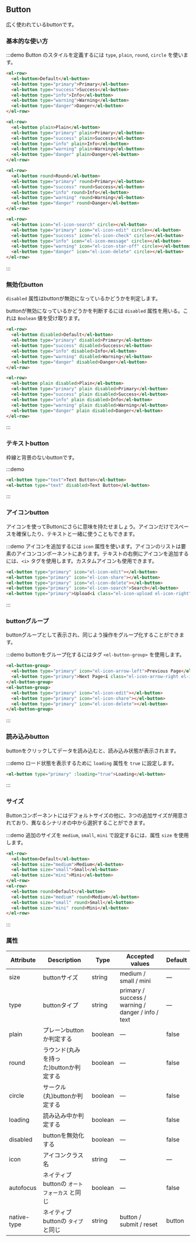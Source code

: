 ## Button

広く使われているbuttonです。

### 基本的な使い方

:::demo Button のスタイルを定義するには `type`, `plain`, `round`, `circle` を使います。

```html
<el-row>
  <el-button>Default</el-button>
  <el-button type="primary">Primary</el-button>
  <el-button type="success">Success</el-button>
  <el-button type="info">Info</el-button>
  <el-button type="warning">Warning</el-button>
  <el-button type="danger">Danger</el-button>
</el-row>

<el-row>
  <el-button plain>Plain</el-button>
  <el-button type="primary" plain>Primary</el-button>
  <el-button type="success" plain>Success</el-button>
  <el-button type="info" plain>Info</el-button>
  <el-button type="warning" plain>Warning</el-button>
  <el-button type="danger" plain>Danger</el-button>
</el-row>

<el-row>
  <el-button round>Round</el-button>
  <el-button type="primary" round>Primary</el-button>
  <el-button type="success" round>Success</el-button>
  <el-button type="info" round>Info</el-button>
  <el-button type="warning" round>Warning</el-button>
  <el-button type="danger" round>Danger</el-button>
</el-row>

<el-row>
  <el-button icon="el-icon-search" circle></el-button>
  <el-button type="primary" icon="el-icon-edit" circle></el-button>
  <el-button type="success" icon="el-icon-check" circle></el-button>
  <el-button type="info" icon="el-icon-message" circle></el-button>
  <el-button type="warning" icon="el-icon-star-off" circle></el-button>
  <el-button type="danger" icon="el-icon-delete" circle></el-button>
</el-row>
```
:::

### 無効化button

`disabled` 属性はbuttonが無効になっているかどうかを判定します。

buttonが無効になっているかどうかを判断するには `disabled` 属性を用いる。これは `Boolean` 値を受け取ります。

```html
<el-row>
  <el-button disabled>Default</el-button>
  <el-button type="primary" disabled>Primary</el-button>
  <el-button type="success" disabled>Success</el-button>
  <el-button type="info" disabled>Info</el-button>
  <el-button type="warning" disabled>Warning</el-button>
  <el-button type="danger" disabled>Danger</el-button>
</el-row>

<el-row>
  <el-button plain disabled>Plain</el-button>
  <el-button type="primary" plain disabled>Primary</el-button>
  <el-button type="success" plain disabled>Success</el-button>
  <el-button type="info" plain disabled>Info</el-button>
  <el-button type="warning" plain disabled>Warning</el-button>
  <el-button type="danger" plain disabled>Danger</el-button>
</el-row>
```
:::

### テキストbutton

枠線と背景のないbuttonです。

:::demo
```html
<el-button type="text">Text Button</el-button>
<el-button type="text" disabled>Text Button</el-button>
```
:::

### アイコンbutton

アイコンを使ってButtonにさらに意味を持たせましょう。アイコンだけでスペースを確保したり、テキストと一緒に使うこともできます。

:::demo アイコンを追加するには `icon` 属性を使います。アイコンのリストは要素のアイコンコンポーネントにあります。テキストの右側にアイコンを追加するには、`<i>` タグを使用します。カスタムアイコンも使用できます。

```html
<el-button type="primary" icon="el-icon-edit"></el-button>
<el-button type="primary" icon="el-icon-share"></el-button>
<el-button type="primary" icon="el-icon-delete"></el-button>
<el-button type="primary" icon="el-icon-search">Search</el-button>
<el-button type="primary">Upload<i class="el-icon-upload el-icon-right"></i></el-button>
```
:::

### buttonグループ

buttonグループとして表示され、同じよう操作をグループ化することができます。

:::demo buttonをグループ化するにはタグ `<el-button-group>` を使用します。

```html
<el-button-group>
  <el-button type="primary" icon="el-icon-arrow-left">Previous Page</el-button>
  <el-button type="primary">Next Page<i class="el-icon-arrow-right el-icon-right"></i></el-button>
</el-button-group>
<el-button-group>
  <el-button type="primary" icon="el-icon-edit"></el-button>
  <el-button type="primary" icon="el-icon-share"></el-button>
  <el-button type="primary" icon="el-icon-delete"></el-button>
</el-button-group>
```
:::

### 読み込みbutton

buttonをクリックしてデータを読み込むと、読み込み状態が表示されます。

:::demo ロード状態を表示するために `loading` 属性を `true` に設定します。

```html
<el-button type="primary" :loading="true">Loading</el-button>
```
:::

### サイズ

Buttonコンポーネントにはデフォルトサイズの他に、3つの追加サイズが用意されており、異なるシナリオの中から選択することができます。

:::demo 追加のサイズを `medium`, `small`, `mini` で設定するには、属性 `size` を使用します。

```html
<el-row>
  <el-button>Default</el-button>
  <el-button size="medium">Medium</el-button>
  <el-button size="small">Small</el-button>
  <el-button size="mini">Mini</el-button>
</el-row>
<el-row>
  <el-button round>Default</el-button>
  <el-button size="medium" round>Medium</el-button>
  <el-button size="small" round>Small</el-button>
  <el-button size="mini" round>Mini</el-button>
</el-row>
```
:::

### 属性
| Attribute      | Description    | Type      | Accepted values       | Default   |
|---------- |-------- |---------- |-------------  |-------- |
| size     | buttonサイズ   | string  |   medium / small / mini            |    —     |
| type     | buttonタイプ   | string    |   primary / success / warning / danger / info / text |     —    |
| plain     | プレーンbuttonか判定する   | boolean    | — | false   |
| round     | ラウンド(丸みを持った)buttonか判定する   | boolean    | — | false   |
| circle     | サークル(丸)buttonか判定する   | boolean    | — | false   |
| loading   | 読み込み中か判定する   | boolean    | — | false   |
| disabled  | buttonを無効化する    | boolean   | —   | false   |
| icon  | アイコンクラス名 | string   |  —  |  —  |
| autofocus  | ネイティブbuttonの `オートフォーカス` と同じ | boolean   |  —  |  false  |
| native-type | ネイティブbuttonの `タイプ` と同じ | string | button / submit / reset | button |

